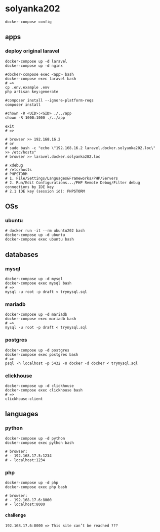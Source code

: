 # solyanka202

```
docker-compose config
```

## apps

### deploy original laravel
```
docker-compose up -d laravel
docker-compose up -d nginx

#docker-compose exec <app> bash
docker-compose exec laravel bash
# =>
cp .env.example .env
php artisan key:generate

#composer install --ignore-platform-reqs
composer install

#chown -R <UID>:<GID> ./../app
chown -R 1000:1000 ./../app

exit
# =>

# browser >> 192.168.16.2
# or
# sudo bash -c "echo \"192.168.16.2 laravel.docker.solyanka202.loc\" >> /etc/hosts"
# browser >> laravel.docker.solyanka202.loc

# xdebug
# /etc/hosts
# PHPSTORM
# 1. File/Settings/Languages&Frameworks/PHP/Servers
# 2. Run/Edit Configurations.../PHP Remote Debug/Filter debug connections by IDE key
# 2.1 IDE key (session id): PHPSTORM
```

## OSs

### ubuntu
```
# docker run -it --rm ubuntu202 bash
docker-compose up -d ubuntu
docker-compose exec ubuntu bash
```

## databases

### mysql
```
docker-compose up -d mysql
docker-compose exec mysql bash
# =>
mysql -u root -p draft < trymysql.sql
```

### mariadb
```
docker-compose up -d mariadb
docker-compose exec mariadb bash
# =>
mysql -u root -p draft < trymysql.sql
```

### postgres
```
docker-compose up -d postgres
docker-compose exec postgres bash
# =>
psql -h localhost -p 5432 -U docker -d docker < trymysql.sql
```

### clickhouse
```
docker-compose up -d clickhouse
docker-compose exec clickhouse bash
# =>
clickhouse-client
```

## languages

### python
```
docker-compose up -d python
docker-compose exec python bash

# browser:
# - 192.168.17.5:1234
# - localhost:1234
```

### php
```
docker-compose up -d php
docker-compose exec php bash

# browser: 
# - 192.168.17.6:8000
# - localhost:8000
```

#### challenge
```
192.168.17.6:8000 => This site can’t be reached ???
```
